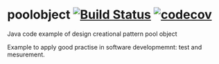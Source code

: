 poolobject 
[![Build Status](https://travis-ci.org/IvanBeke/poolobject.svg?branch=master)](https://travis-ci.org/iic0004/poolobject)
[![codecov](https://codecov.io/gh/iic0004/poolobject/branch/master/graph/badge.svg)](https://codecov.io/gh/IvanBeke/poolobject)
==========

Java code example of  design creational pattern pool object

Example to apply good practise in software developmemnt: test and mesurement.
